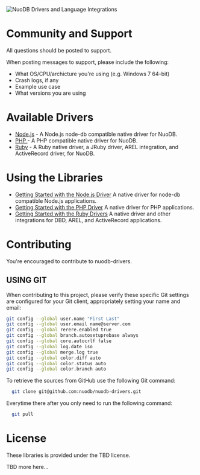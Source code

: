 ![NuoDB Drivers and Language Integrations](https://secure.gravatar.com/avatar/3441a3bcc3a4c29d13c2bca6d7ba93c0?s=140&d=https://a248.e.akamai.net/assets.github.com%2Fimages%2Fgravatars%2Fgravatar-orgs.png "NuoDB Database Drivers")

Community and Support
=====================

All questions should be posted to support.

When posting messages to support, please include the following:

* What OS/CPU/archicture you're using (e.g. Windows 7 64-bit)
* Crash logs, if any
* Example use case
* What versions you are using

Available Drivers
=================

* [Node.js](nuodb-drivers/tree/master/nodejs) - A Node.js node-db compatible native driver for NuoDB.
* [PHP ](nuodb-drivers/tree/master/php) - A PHP compatible native driver for NuoDB.
* [Ruby](nuodb-drivers/tree/master/ruby) - A Ruby native driver, a JRuby driver, AREL integration, and ActiveRecord driver, for NuoDB.

Using the Libraries
===================

* [Getting Started with the Node.js Driver](nuodb-drivers/tree/master/nodejs/README.md) A native driver for node-db compatible Node.js applications.
* [Getting Started with the PHP Driver](nuodb-drivers/tree/master/php/README.md) A native driver for PHP applications.
* [Getting Started with the Ruby Drivers](nuodb-drivers/tree/master/ruby/README.md) A native driver and other integrations for DBD, AREL, and ActiveRecord applications.

Contributing 
============

You're encouraged to contribute to nuodb-drivers.

## USING GIT ##

When contributing to this project, please verify these specific Git
settings are configured for your Git client, appropriately setting your
name and email:

```bash
git config --global user.name "First Last"
git config --global user.email name@server.com
git config --global rerere.enabled true
git config --global branch.autosetuprebase always
git config --global core.autocrlf false
git config --global log.date iso
git config --global merge.log true
git config --global color.diff auto
git config --global color.status auto
git config --global color.branch auto
```

To retrieve the sources from GitHub use the following Git command:

```bash
  git clone git@github.com:nuodb/nuodb-drivers.git
```

Everytime there after you only need to run the following command:

```bash
  git pull
```

License
=======

These libraries is provided under the TBD license.

TBD more here...
